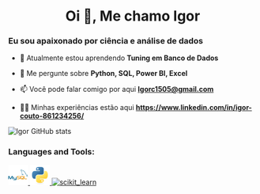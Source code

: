 <h1 align="center">Oi 👋, Me chamo Igor</h1>
<h3 >Eu sou apaixonado por ciência e análise de dados</h3>

- 🌱 Atualmente estou aprendendo **Tuning em Banco de Dados**

- 💬 Me pergunte sobre **Python, SQL, Power BI, Excel**

- 📫 Você pode falar comigo por aqui **Igorc1505@gmail.com**

- 🧑‍💼 Minhas experiências estão aqui **https://www.linkedin.com/in/igor-couto-861234256/**

![Igor GitHub stats](https://github-readme-stats.vercel.app/api?username=IgorCouto2004&show_icons=true&theme=dracula)



<h3 align="left">Languages and Tools:</h3>
<p align="left"> <a href="https://www.mysql.com/" target="_blank" rel="noreferrer"> <img src="https://raw.githubusercontent.com/devicons/devicon/master/icons/mysql/mysql-original-wordmark.svg" alt="mysql" width="40" height="40"/> </a> <a href="https://www.python.org" target="_blank" rel="noreferrer"> <img src="https://raw.githubusercontent.com/devicons/devicon/master/icons/python/python-original.svg" alt="python" width="40" height="40"/> </a> <a href="https://scikit-learn.org/" target="_blank" rel="noreferrer"> <img src="https://upload.wikimedia.org/wikipedia/commons/0/05/Scikit_learn_logo_small.svg" alt="scikit_learn" width="40" height="40"/> </a> </p>
